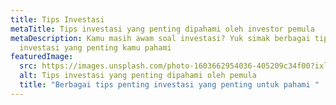 ```yaml
---
title: Tips Investasi
metaTitle: Tips investasi yang penting dipahami oleh investor pemula
metaDescription: Kamu masih awam soal investasi? Yuk simak berbagai tips
  investasi yang penting kamu pahami
featuredImage:
  src: https://images.unsplash.com/photo-1603662954036-405209c34f00?ixlib=rb-1.2.1&ixid=MnwxMjA3fDB8MHxzZWFyY2h8OHx8ZnVuZHxlbnwwfHwwfHw%3D&auto=format&fit=crop&w=500&q=60
  alt: Tips investasi yang penting dipahami oleh pemula
  title: "Berbagai tips penting investasi yang penting untuk pahami "
---
```

